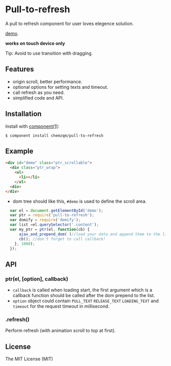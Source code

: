 # Pull-to-refresh

  A pull to refresh component for user loves elegence solution.

  [demo](http://chemzqm.github.io/pull-to-refresh).

  **works on touch device only**

  Tip: Avoid to use transition with dragging.

## Features

* origin scroll, better performance.
* optional options for setting texts and timeout.
* call refresh as you need.
* simplified code and API.

## Installation

  Install with [component(1)](http://component.io):

    $ component install chemzqm/pull-to-refresh

## Example

``` html
<div id="demo" class="ptr_scrollable">
  <div class="ptr_wrap">
    <ul>
      <li></li>
    </ul>
  <div>
</div>
```
* dom tree should like this, `#demo` is used to define the scroll area.

``` js
  var el = document.getElementById('demo');
  var ptr = require('pull-to-refresh');
  var domify = require('domify');
  var list =el.querySelector('.content');
  var my_ptr = ptr(el, function(cb) {
      ajax_and_prepend_dom( )//load your data and append them to the list
      cb(); //don't forget to call callback!
    }, 1000);
  });
```

## API

### ptr(el, [option], callback)

* `callback` is called when loading start, the first argument which is a callback function should be called after the dom prepend to the list.
* `option` object could contain `PULL_TEXT` `RELEASE_TEXT` `LOADING_TEXT` and `timeout` for the request timeout in millisecond.

### .refresh()

Perform refresh (with animation scroll to top at first).

## License

  The MIT License (MIT)
